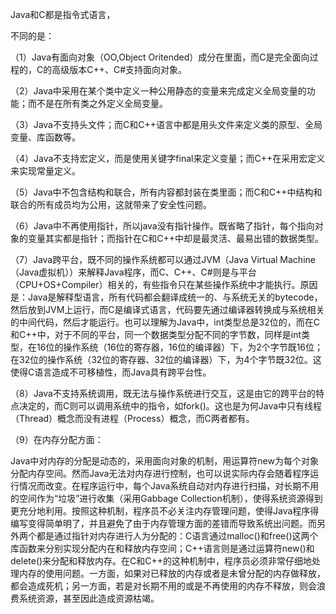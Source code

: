 Java和C都是指令式语言，

不同的是：

（1）Java有面向对象（OO,Object Oritended）成分在里面，而C是完全面向过程的，C的高级版本C++、C#支持面向对象。

（2）Java中采用在某个类中定义一种公用静态的变量来完成定义全局变量的功能；而不是在所有类之外定义全局变量。

（3）Java不支持头文件；而C和C++语言中都是用头文件来定义类的原型、全局变量、库函数等。

（4）Java不支持宏定义，而是使用关键字final来定义变量；而C++在采用宏定义来实现常量定义。

（5）Java中不包含结构和联合，所有内容都封装在类里面；而C和C++中结构和联合的所有成员均为公用，这就带来了安全性问题。

（6）Java中不再使用指针，所以java没有指针操作。既省略了指针，每个指向对象的变量其实都是指针；而指针在C和C++中却是最灵活、最易出错的数据类型。

（7）Java跨平台，既不同的操作系统都可以通过JVM（Java Virtual Machine（Java虚拟机））来解释Java程序，而C、C++、C#则是与平台（CPU+OS+Compiler）相关的，有些指令只在某些操作系统中才能执行。原因是：Java是解释型语言，所有代码都会翻译成统一的、与系统无关的bytecode，然后放到JVM上运行，而C是编译式语言，代码要先通过编译器转换成与系统相关的中间代码，然后才能运行。也可以理解为Java中，int类型总是32位的，而在C和C++中，对于不同的平台，同一个数据类型分配不同的字节数，同样是int类型，在16位的操作系统（16位的寄存器，16位的编译器）下，为2个字节既16位；在32位的操作系统（32位的寄存器、32位的编译器）下，为4个字节既32位。这使得C语言造成不可移植性，而Java具有跨平台性。

（8）Java不支持系统调用，既无法与操作系统进行交互，这是由它的跨平台的特点决定的，而C则可以调用系统中的指令，如fork()。这也是为何Java中只有线程（Thread）概念而没有进程（Process）概念，而C两者都有。

（9）在内存分配方面：

​    Java中对内存的分配是动态的，采用面向对象的机制，用运算符new为每个对象分配内存空间。然而Java无法对内存进行控制，也可以说实际内存会随着程序运行情况而改变。在程序运行中，每个Java系统自动对内存进行扫描，对长期不用的空间作为“垃圾”进行收集（采用Gabbage Collection机制），使得系统资源得到更充分地利用。按照这种机制，程序员不必关注内存管理问题，使得Java程序得编写变得简单明了，并且避免了由于内存管理方面的差错而导致系统出问题。而另外两个都是通过指针对内存进行人为分配的：C语言通过malloc()和free()这两个库函数来分别实现分配内在和释放内存空间；C++语言则是通过运算符new()和delete()来分配和释放内存。在C和C++的这种机制中，程序员必须非常仔细地处理内存的使用问题。一方面，如果对已释放的内存或者是未曾分配的内存做释放，都会造成死机；另一方面，若是对长期不用的或是不再使用的内存不释放，则会浪费系统资源，甚至因此造成资源枯竭。